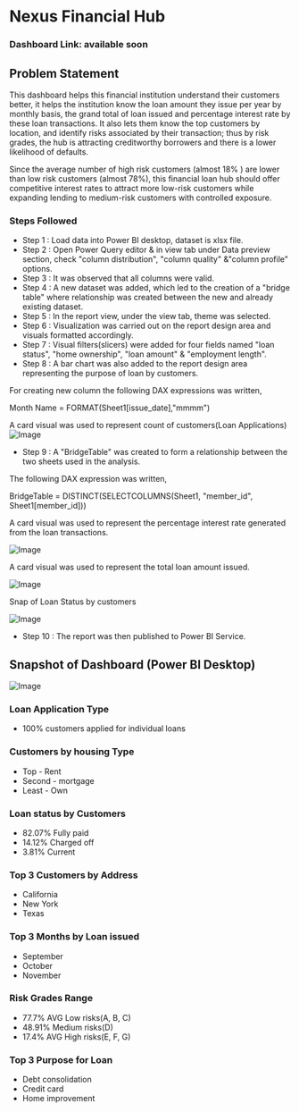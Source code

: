 
# Nexus Financial Hub
### Dashboard Link: available soon
## Problem Statement
This dashboard helps this financial institution understand their customers better, it helps the institution know the loan amount they issue per year by monthly basis, the grand total of loan issued and percentage interest rate by these loan transactions. It also lets them know the top customers by location, and identify risks associated by their transaction; thus by risk grades, the hub is attracting creditworthy borrowers and there is a lower likelihood of defaults.

Since the average number of high risk customers (almost 18% ) are lower than low risk customers (almost 78%), this financial loan hub should offer competitive interest rates to attract more low-risk customers while expanding lending to medium-risk customers with controlled exposure.


### Steps Followed
- Step 1 : Load data into Power BI desktop, dataset is xlsx file.
- Step 2 : Open Power Query editor & in view tab under Data preview section, check "column distribution", "column quality" &"column profile" options.
- Step 3 : It was observed that all columns were valid.
- Step 4 : A new dataset was added, which led to the creation of a "bridge table" where relationship was created between the new and already existing dataset.
- Step 5 : In the report view, under the view tab, theme was selected.
- Step 6 : Visualization was carried out on the report design area and visuals formatted accordingly.
- Step 7 : Visual filters(slicers) were added for four fields named "loan status", "home ownership", "loan amount" & "employment length".
- Step 8 : A bar chart was also added to the report design area representing the purpose of loan by customers.

For creating new column the following DAX expressions was written,

Month Name = FORMAT(Sheet1[issue_date],"mmmm")


A card visual was used to represent count of customers(Loan Applications)
![Image](https://github.com/user-attachments/assets/fec7082f-5a77-4024-a892-b5b63bda8aea)

- Step 9 : A "BridgeTable" was created to form a relationship between the two sheets used in the analysis.

The following DAX expression was written,

BridgeTable = DISTINCT(SELECTCOLUMNS(Sheet1, "member_id", Sheet1[member_id]))

A card visual was used to represent the percentage interest rate generated from the loan transactions.

![Image](https://github.com/user-attachments/assets/4d38afe8-aa75-4f88-b196-a39eee9eb333)


A card visual was used to represent the total loan amount issued.

![Image](https://github.com/user-attachments/assets/7be7aaa2-e31e-4e20-b396-3e37ff853bb5)

Snap of Loan Status by customers

![Image](https://github.com/user-attachments/assets/5a0037ff-fd06-46c3-bac5-dda3c5b0bdc3)

- Step 10 : The report was then published to Power BI Service.

## Snapshot of Dashboard (Power BI Desktop)

![Image](https://github.com/user-attachments/assets/5eeaed11-639c-4611-91c0-543362471183)

### Loan Application Type
- 100% customers applied for individual loans
### Customers by housing Type
- Top - Rent 
- Second - mortgage
- Least - Own
### Loan status by Customers
- 82.07% Fully paid
- 14.12% Charged off
- 3.81%  Current 
### Top 3 Customers by Address
- California
- New York 
- Texas
### Top 3 Months by Loan issued
- September 
- October
- November
### Risk Grades Range
- 77.7% AVG Low risks(A, B, C)
- 48.91% Medium risks(D)
- 17.4% AVG High risks(E, F, G)
### Top 3 Purpose for Loan
- Debt consolidation
- Credit card
- Home improvement


